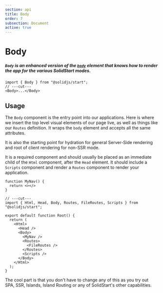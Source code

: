 ```yaml
---
section: api
title: Body
order: 7
subsection: Document
active: true
---
```


# Body

##### `Body` is an enhanced version of the [`body`][nativebody] element that knows how to render the app for the various SolidStart modes.

<div class="text-lg">

```tsx twoslash
import { Body } from "@solidjs/start";
// ---cut---
<Body>...</Body>
```

</div>

<table-of-contents></table-of-contents>

## Usage

The `Body` component is the entry point into our applications. Here is where we insert the top level visual elements of our page live, as well as things like our `Routes` definition. It wraps the `body` element and accepts all the same attributes.

It is also the starting point for hydration for general Server-Side rendering and root of client rendering for non-SSR mode.

It is a required component and should usually be placed as an immediate child of the `Html` component, after the `Head` element. It should include a `Scripts` component and render a `Routes` component to render your application.

```tsx twoslash {7-13} filename="root.tsx"
function MyNav() {
  return <></>
}

// ---cut---
import { Html, Head, Body, Routes, FileRoutes, Scripts } from "@solidjs/start";

export default function Root() {
  return (
    <Html>
      <Head />
      <Body>
        <MyNav />
        <Routes>
          <FileRoutes />
        </Routes>
        <Scripts />
      </Body>
    </Html>
  );
}
```

The cool part is that you don't have to change any of this as you try out SPA, SSR, Islands, Island Routing or any of SolidStart's other capabilities.

[nativebody]: https://developer.mozilla.org/en-US/docs/Web/HTML/Element/body
